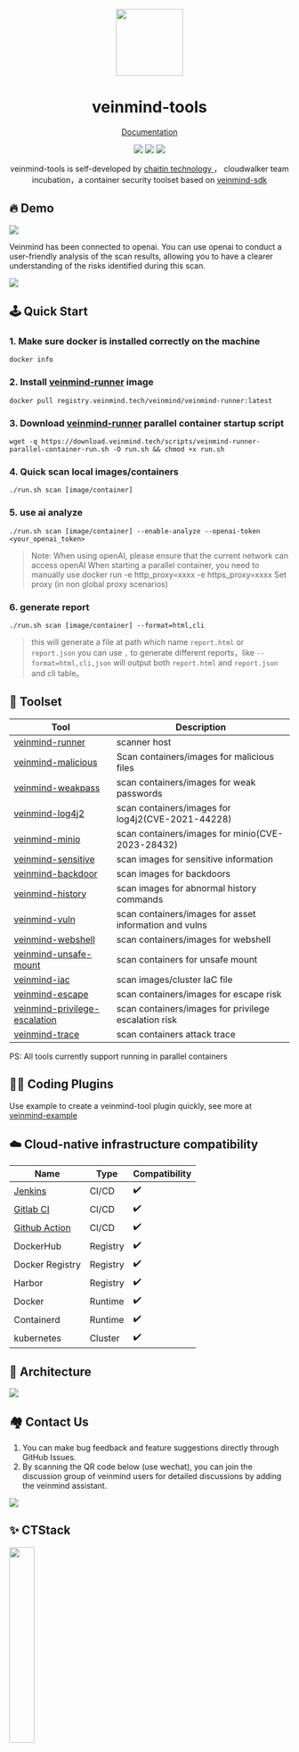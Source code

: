 <p align="center">
  <img src="https://dinfinite.oss-cn-beijing.aliyuncs.com/image/20220428154824.png" width="120">
</p>
<h1 align="center"> veinmind-tools </h1>
<p align="center">
  <a href="https://veinmind.chaitin.com/docs/">Documentation</a> 
</p>

<p align="center">
<img src="https://img.shields.io/github/v/release/chaitin/veinmind-tools.svg" />
<img src="https://img.shields.io/github/release-date/chaitin/veinmind-tools.svg?color=blue&label=update" />
<img src="https://img.shields.io/badge/go report-A+-brightgreen.svg" />

<p align="center"> veinmind-tools is self-developed by <a href="https://www.chaitin.cn/en/"> chaitin technology </a>，
cloudwalker team incubation，a container security toolset based on <a href="https://github.com/chaitin/libveinmind">veinmind-sdk</a>  </p>
</p>

## 🔥 Demo

![](https://veinmind-cache.oss-cn-hangzhou.aliyuncs.com/img/scan.gif)

Veinmind has been connected to openai. You can use openai to conduct a user-friendly analysis of the scan results, allowing you to have a clearer understanding of the risks identified during this scan.

![](https://veinmind-cache.oss-cn-hangzhou.aliyuncs.com/img/ai.png)

## 🕹️ Quick Start

### 1. Make sure docker is installed correctly on the machine

```
docker info
```

### 2. Install [veinmind-runner](https://github.com/chaitin/veinmind-tools/tree/master/veinmind-runner) image

```
docker pull registry.veinmind.tech/veinmind/veinmind-runner:latest
```

### 3. Download [veinmind-runner](https://github.com/chaitin/veinmind-tools/tree/master/veinmind-runner) parallel container startup script

```
wget -q https://download.veinmind.tech/scripts/veinmind-runner-parallel-container-run.sh -O run.sh && chmod +x run.sh
```

### 4. Quick scan local images/containers

```
./run.sh scan [image/container]
```

### 5. use ai analyze

```
./run.sh scan [image/container] --enable-analyze --openai-token  <your_openai_token>
```

> Note: When using openAI, please ensure that the current network can access openAI
> When starting a parallel container, you need to manually use docker run -e http_proxy=xxxx -e https_proxy=xxxx Set proxy (in non global proxy scenarios)


### 6. generate <html> <cli> <json> report

```
./run.sh scan [image/container] --format=html,cli
```

> this will generate a file at path which name `report.html` or `report.json`
> you can use `,` to generate different reports，like `--format=html,cli,json` will output both  `report.html` and `report.json` and cli table。

## 🔨 Toolset

| Tool                                                                      | Description                                            | 
|---------------------------------------------------------------------------|--------------------------------------------------------|
| [veinmind-runner](veinmind-runner/README.en.md)                           | scanner host                                           |
| [veinmind-malicious](plugins/go/veinmind-malicious/README.en.md)          | Scan containers/images for malicious files             |
| [veinmind-weakpass](plugins/go/veinmind-weakpass/README.en.md)            | scan containers/images for weak passwords              |
| [veinmind-log4j2](plugins/go/veinmind-log4j2/README.en.md)                | scan containers/images for log4j2(CVE-2021-44228)      |
| [veinmind-minio](plugins/go/veinmind-minio)                               | scan containers/images for minio(CVE-2023-28432)       |
| [veinmind-sensitive](plugins/go/veinmind-sensitive/README.en.md)          | scan images for sensitive information                  |
| [veinmind-backdoor](plugins/go/veinmind-backdoor/README.en.md)            | scan images for backdoors                              |
| [veinmind-history](plugins/python/veinmind-history/README.en.md)          | scan images for abnormal history commands              |
| [veinmind-vuln](plugins/go/veinmind-vuln/README.en.md)                    | scan containers/images for asset information and vulns |
| [veinmind-webshell](plugins/go/veinmind-webshell)                         | scan containers/images for webshell                    |
| [veinmind-unsafe-mount](plugins/go/veinmind-unsafe-mount)                 | scan containers for unsafe mount                       |
| [veinmind-iac](plugins/go/veinmind-iac)                                   | scan images/cluster IaC file                           |
| [veinmind-escape](plugins/go/veinmind-escape)                             | scan containers/images for escape risk                 |
| [veinmind-privilege-escalation](plugins/go/veinmind-privilege-escalation) | scan containers/images for privilege escalation risk   |
| [veinmind-trace](plugins/go/veinmind-trace)                               | scan  containers attack trace                          |


PS: All tools currently support running in parallel containers

## 🧑‍💻 Coding Plugins

Use example to create a veinmind-tool plugin quickly, see more at [veinmind-example](example/README.en.md)

## ☁️ Cloud-native infrastructure compatibility

| Name                                                         | Type     | Compatibility |
|--------------------------------------------------------------|----------|---------------|
| [Jenkins](https://github.com/chaitin/veinmind-jenkins)       | CI/CD    | ✔️            |
| [Gitlab CI](https://veinmind.chaitin.com/docs/ci/gitlab/)    | CI/CD    | ✔️            |
| [Github Action](https://github.com/chaitin/veinmind-action)  | CI/CD    | ✔️            |
| DockerHub                                                    | Registry | ✔️            |
| Docker Registry                                              | Registry | ✔️            |
| Harbor                                                       | Registry | ✔️            |
| Docker                                                       | Runtime  | ✔️            |
| Containerd                                                   | Runtime  | ✔️            |
| kubernetes                                                   | Cluster  | ✔️            |

## 🛴 Architecture
![](docs/architecture.png)

## 🏘️ Contact Us

1. You can make bug feedback and feature suggestions directly through GitHub Issues.
2. By scanning the QR code below (use wechat), you can join the discussion group of veinmind users for detailed
   discussions by adding the veinmind assistant.

![](docs/veinmind-group-qrcode.jpg)

## ✨ CTStack
<img src="https://ctstack-oss.oss-cn-beijing.aliyuncs.com/CT%20Stack-2.png" width="30%" />

veinmind-tools has already joined [CTStack](https://stack.chaitin.com/tool/detail?id=3) community

## ✨ 404 starlink project

<img src="https://github.com/knownsec/404StarLink-Project/raw/master/logo.png" width="30%">

veinmind-tools now joined 404 starlink project (https://github.com/knownsec/404StarLink)

## ✨ Star History <a name="star-history"></a>

<a href="https://github.com/chaitin/veinmind-tools/stargazers">
    <img width="500" alt="Star History Chart" src="https://api.star-history.com/svg?repos=chaitin/veinmind-tools&type=Date">
</a>

